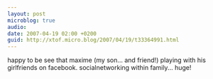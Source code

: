 ```yaml
---
layout: post
microblog: true
audio: 
date: 2007-04-19 02:00 +0200
guid: http://xtof.micro.blog/2007/04/19/t33364991.html
---
```

happy to be see that maxime (my son... and friend!) playing with his girlfriends on facebook. socialnetworking within family... huge!

